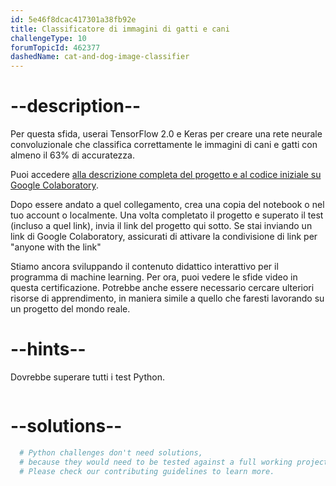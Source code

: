```yaml
---
id: 5e46f8dcac417301a38fb92e
title: Classificatore di immagini di gatti e cani
challengeType: 10
forumTopicId: 462377
dashedName: cat-and-dog-image-classifier
---
```


# --description--

Per questa sfida, userai TensorFlow 2.0 e Keras per creare una rete neurale convoluzionale che classifica correttamente le immagini di cani e gatti con almeno il 63% di accuratezza.

Puoi accedere [alla descrizione completa del progetto e al codice iniziale su Google Colaboratory](https://colab.research.google.com/github/freeCodeCamp/boilerplate-cat-and-dog-image-classifier/blob/master/fcc_cat_dog.ipynb).

Dopo essere andato a quel collegamento, crea una copia del notebook o nel tuo account o localmente. Una volta completato il progetto e superato il test (incluso a quel link), invia il link del progetto qui sotto. Se stai inviando un link di Google Colaboratory, assicurati di attivare la condivisione di link per "anyone with the link"

Stiamo ancora sviluppando il contenuto didattico interattivo per il programma di machine learning. Per ora, puoi vedere le sfide video in questa certificazione. Potrebbe anche essere necessario cercare ulteriori risorse di apprendimento, in maniera simile a quello che faresti lavorando su un progetto del mondo reale.

# --hints--

Dovrebbe superare tutti i test Python.

```js

```

# --solutions--

```py
  # Python challenges don't need solutions,
  # because they would need to be tested against a full working project.
  # Please check our contributing guidelines to learn more.
```
